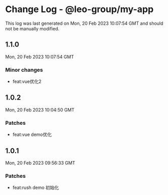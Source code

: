 # Change Log - @leo-group/my-app

This log was last generated on Mon, 20 Feb 2023 10:07:54 GMT and should not be manually modified.

## 1.1.0
Mon, 20 Feb 2023 10:07:54 GMT

### Minor changes

- feat:vue优化2

## 1.0.2
Mon, 20 Feb 2023 10:04:50 GMT

### Patches

- feat:vue demo优化

## 1.0.1
Mon, 20 Feb 2023 09:56:33 GMT

### Patches

- feat:rush demo 初始化

